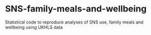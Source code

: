 # SNS-family-meals-and-wellbeing
Statistical code to reproduce analyses of SNS use, family meals and wellbeing using UKHLS data
